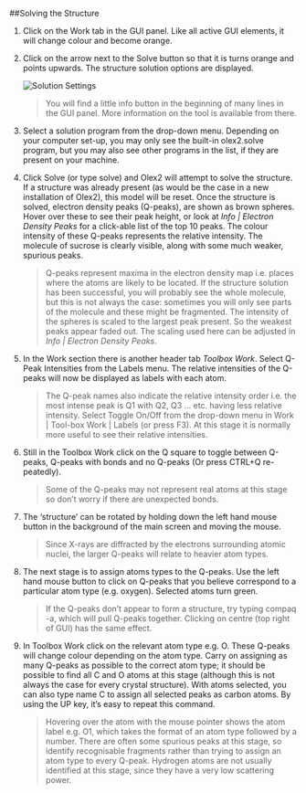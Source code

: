 ##Solving the Structure

1.	Click on the Work tab in the GUI panel. Like all active GUI elements, it will change colour and become orange.

2.	Click on the arrow next to the Solve button so that it is turns orange and points upwards. The structure solution options are displayed.

	![Solution Settings](/images/solution_settings.png)

    >You will find a little info button in the beginning of many lines in the GUI panel. More information on the tool is available from there.

3.	Select a solution program from the drop-down menu. Depending on your computer set-up, you may only see the built-in olex2.solve program, but you may also see other programs in the list, if they are present on your machine.
4.	Click Solve (or type solve) and Olex2 will attempt to solve the structure. If a structure was already present (as would be the case in a new installation of Olex2), this model will be reset. Once the structure is solved, electron density peaks (Q-peaks), are shown as brown spheres. Hover over these to see their peak height, or look at _Info | Electron Density Peaks_ for a click-able list of the top 10 peaks. The colour intensity of these Q-peaks represents the relative intensity. The molecule of sucrose is clearly visible, along with some much weaker, spurious peaks.

    >Q-peaks represent maxima in the electron density map i.e. places where the atoms are likely to be located. If the structure solution has been successful, you will probably see the whole molecule, but this is not always the case: sometimes you will only see parts of the molecule and these might be fragmented. The intensity of the spheres is scaled to the largest peak present. So the weakest peaks appear faded out. The scaling used here can be adjusted in _Info | Electron Density Peaks_.

5.	In the Work section there is another header tab _Toolbox Work_.  Select Q-Peak Intensities from the Labels menu. The relative intensities of the Q-peaks will now be displayed as labels with each atom.

    >The Q-peak names also indicate the relative intensity order i.e. the most intense peak is Q1 with Q2, Q3 … etc. having less relative intensity. Select Toggle On/Off from the drop-down menu in Work | Tool-box Work | Labels (or press F3). At this stage it is normally more useful to see their relative intensities.

6.	Still in the Toolbox Work click on the Q square   to toggle between Q-peaks, Q-peaks with bonds and no Q-peaks (Or press  CTRL+Q re-peatedly).

    >Some of the Q-peaks may not represent real atoms at this stage so don’t worry if there are unexpected bonds.

7.	The ‘structure’ can be rotated by holding down the left hand mouse button in the background of the main screen and moving the mouse.

    >Since X-rays are diffracted by the electrons surrounding atomic nuclei, the larger Q-peaks will relate to heavier atom types.

8.	The next stage is to assign atoms types to the Q-peaks. Use the left hand mouse button to click on Q-peaks that you believe correspond to a particular atom type (e.g. oxygen). Selected atoms turn green.

    >If the Q-peaks don’t appear to form a structure, try typing compaq -a, which will pull Q-peaks together. Clicking on centre   (top right of GUI) has the same effect.

9.	In Toolbox Work click on the relevant atom type e.g. O. These Q-peaks will change colour depending on the atom type. Carry on assigning as many Q-peaks as possible to the correct atom type; it should be possible to find all C and O atoms at this stage (although this is not always the case for every crystal structure). With atoms selected, you can also type name C to assign all selected peaks as carbon atoms. By using the UP key, it’s easy to repeat this command.

    >Hovering over the atom with the mouse pointer shows the atom label e.g. O1, which takes the format of an atom type followed by a number. There are often some spurious peaks at this stage, so identify recognisable fragments rather than trying to assign an atom type to every Q-peak. Hydrogen atoms are not usually identified at this stage, since they have a very low scattering power.

